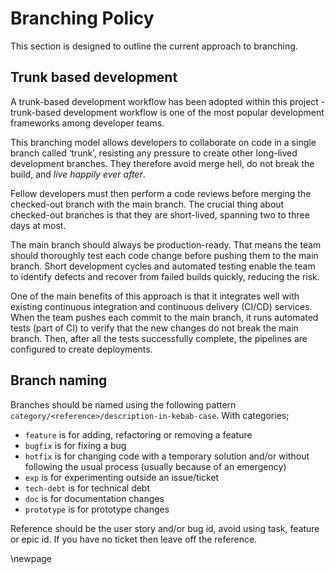 # Branching Policy

This section is designed to outline the current approach to branching.

## Trunk based development

A trunk-based development workflow has been adopted within this project - trunk-based development workflow is one of the most popular development frameworks among developer teams.

This branching model allows developers to collaborate on code in a single branch called ‘trunk’, resisting any pressure to create other long-lived development branches. They therefore avoid merge hell, do not break the build, and *live happily ever after*.

Fellow developers must then perform a code reviews before merging the checked-out branch with the main branch. The crucial thing about checked-out branches is that they are short-lived, spanning two to three days at most.

The main branch should always be production-ready. That means the team should thoroughly test each code change before pushing them to the main branch. Short development cycles and automated testing enable the team to identify defects and recover from failed builds quickly, reducing the risk.

One of the main benefits of this approach is that it integrates well with existing continuous integration and continuous delivery (CI/CD) services. When the team pushes each commit to the main branch, it runs automated tests (part of CI) to verify that the new changes do not break the main branch. Then, after all the tests successfully complete, the pipelines are configured to create deployments.


## Branch naming

Branches should be named using the following pattern `category/<reference>/description-in-kebab-case`. With categories;
- `feature` is for adding, refactoring or removing a feature
- `bugfix` is for fixing a bug
- `hotfix` is for changing code with a temporary solution and/or without following the usual process (usually because of an emergency)
- `exp` is for experimenting outside an issue/ticket
- `tech-debt` is for technical debt 
- `doc` is for documentation changes
- `prototype` is for prototype changes

Reference should be the user story and/or bug id, avoid using task, feature or epic id. If you have no ticket then leave off the reference.

<!-- Leave the rest of this page blank -->
\newpage